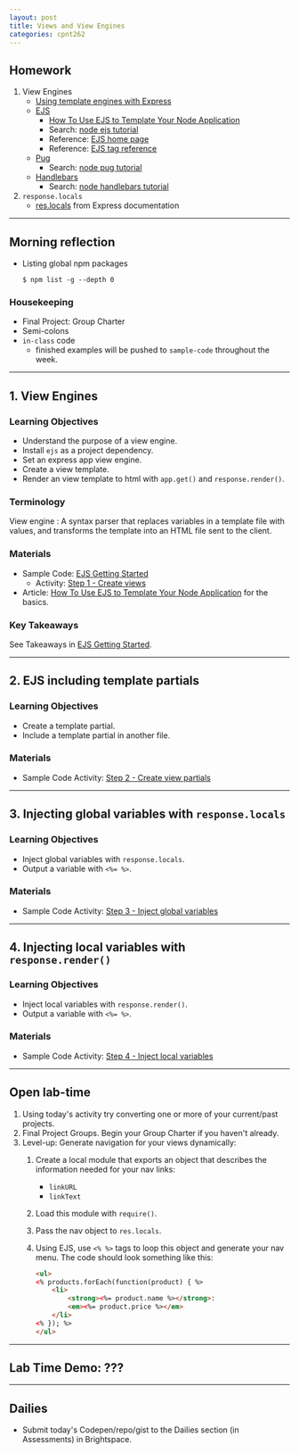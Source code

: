 ```yaml
---
layout: post
title: Views and View Engines
categories: cpnt262
---
```


## Homework
1. View Engines
    - [Using template engines with Express](https://expressjs.com/en/guide/using-template-engines.html)
    - [EJS](https://ejs.co/)
      - [How To Use EJS to Template Your Node Application](https://www.digitalocean.com/community/tutorials/how-to-use-ejs-to-template-your-node-application)
      - Search: [node ejs tutorial](https://www.google.com/search?q=node+ejs+tutorial)
      - Reference: [EJS home page](https://ejs.co/)
      - Reference: [EJS tag reference](https://www.npmjs.com/package/ejs#tags)
    - [Pug](https://pugjs.org/api/getting-started.html)
      - Search: [node pug tutorial](https://www.google.com/search?q=node+pug+tutorial)
    - [Handlebars](https://handlebarsjs.com/)
      - Search: [node handlebars tutorial](https://www.google.com/search?q=node+handlebars+tutorial)
2. `response.locals`
    - [res.locals](https://expressjs.com/en/api.html#res.locals) from Express documentation

---

## Morning reflection
- Listing global npm packages

    ```
    $ npm list -g --depth 0
    ```

### Housekeeping
- Final Project: Group Charter
- Semi-colons
- `in-class` code
  - finished examples will be pushed to `sample-code` throughout the week.

---

## 1. View Engines
### Learning Objectives
- Understand the purpose of a view engine.
- Install `ejs` as a project dependency.
- Set an express app view engine.
- Create a view template.
- Render an view template to html with `app.get()` and `response.render()`.

### Terminology
View engine
: A syntax parser that replaces variables in a template file with values, and transforms the template into an HTML file sent to the client.

### Materials
- Sample Code: [EJS Getting Started](https://github.com/sait-wbdv/sample-code/tree/master/backend/express/views)
  - Activity: [Step 1 - Create views](https://github.com/sait-wbdv/sample-code/tree/master/backend/express/views/1-create-views)
- Article: [How To Use EJS to Template Your Node Application](https://www.digitalocean.com/community/tutorials/how-to-use-ejs-to-template-your-node-application) for the basics.

### Key Takeaways
See Takeaways in [EJS Getting Started](https://github.com/sait-wbdv/sample-code/tree/master/backend/express/views).

---

## 2. EJS including template partials
### Learning Objectives
- Create a template partial.
- Include a template partial in another file.

### Materials
- Sample Code Activity: [Step 2 - Create view partials](https://github.com/sait-wbdv/sample-code/tree/master/backend/express/views/2-include-partials)

---

## 3. Injecting global variables with `response.locals`
### Learning Objectives
- Inject global variables with `response.locals`.
- Output a variable with `<%= %>`.

### Materials
- Sample Code Activity: [Step 3 - Inject global variables](https://github.com/sait-wbdv/sample-code/tree/master/backend/express/views/3-global-variables)

---

## 4. Injecting local variables with `response.render()`
### Learning Objectives
- Inject local variables with `response.render()`.
- Output a variable with `<%= %>`.

### Materials
- Sample Code Activity: [Step 4 - Inject local variables](https://github.com/sait-wbdv/sample-code/tree/master/backend/express/views/4-local-variables)

---

## Open lab-time
1. Using today's activity try converting one or more of your current/past projects.
2. Final Project Groups. Begin your Group Charter if you haven't already.
3. Level-up: Generate navigation for your views dynamically:
    1. Create a local module that exports an object that describes the information needed for your nav links:
        - `linkURL`
        - `linkText`
    2. Load this module with `require()`.
    3. Pass the nav object to `res.locals`.
    4. Using EJS, use `<% %>` tags to loop this object and generate your nav menu. The code should look something like this:

        ```html
        <ul>
        <% products.forEach(function(product) { %>
            <li>
                <strong><%= product.name %></strong>: 
                <em><%= product.price %></em>
            </li>
        <% }); %>
        </ul>
        ```

---

## Lab Time Demo: ???

---

## Dailies
- Submit today's Codepen/repo/gist to the Dailies section (in Assessments) in Brightspace.